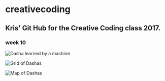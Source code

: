 # creativecoding
## Kris' Git Hub for the Creative Coding class 2017.

### week 10

![Dasha learned by a machine](/example-imagesGrid/bin/data/images/4373daeea1ca15aee081b3f22cd962e6.jpg?raw=true "Dasha")

![Grid of Dashas](/dashas.png "Gradient of Dasha")

![Map of Dashas](/organize.png "Organization of Dasha")